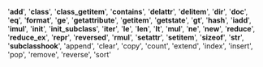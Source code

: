 '__add__', 
'__class__', 
'__class_getitem__', 
'__contains__', 
'__delattr__', 
'__delitem__', 
'__dir__', 
'__doc__', 
'__eq__', 
'__format__', 
'__ge__', 
'__getattribute__', 
'__getitem__', 
'__getstate__', 
'__gt__', 
'__hash__', 
'__iadd__', 
'__imul__', 
'__init__', 
'__init_subclass__',
 '__iter__', 
 '__le__', 
 '__len__', 
 '__lt__', 
 '__mul__', 
 '__ne__', 
 '__new__', 
 '__reduce__', 
 '__reduce_ex__', 
 '__repr__', 
 '__reversed__', 
 '__rmul__', 
 '__setattr__', 
 '__setitem__', 
 '__sizeof__', 
 '__str__', 
 '__subclasshook__', 
 'append', 
 'clear', 
 'copy', 
 'count', 
 'extend', 
 'index', 
 'insert', 
 'pop', 
 'remove', 
 'reverse', 
 'sort'